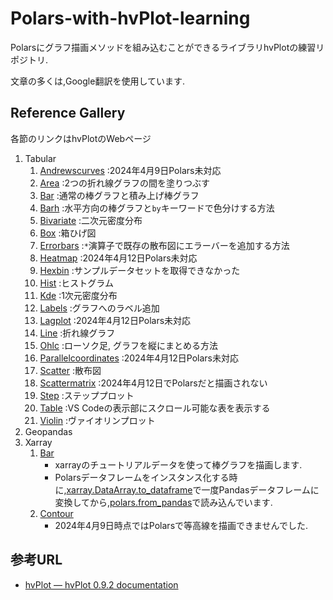# Polars-with-hvPlot-learning
Polarsにグラフ描画メソッドを組み込むことができるライブラリhvPlotの練習リポジトリ.

文章の多くは,Google翻訳を使用しています.

## Reference Gallery
各節のリンクはhvPlotのWebページ
1. Tabular
    1. [Andrewscurves](https://hvplot.holoviz.org/reference/tabular/andrewscurves.html)
    :2024年4月9日Polars未対応
    1. [Area](https://hvplot.holoviz.org/reference/tabular/area.html)
    :2つの折れ線グラフの間を塗りつぶす
    1. [Bar](https://hvplot.holoviz.org/reference/tabular/bar.html)
    :通常の棒グラフと積み上げ棒グラフ
    1. [Barh](https://hvplot.holoviz.org/reference/tabular/barh.html)
    :水平方向の棒グラフと```by```キーワードで色分けする方法
    1. [Bivariate](https://hvplot.holoviz.org/reference/tabular/bivariate.html)
    :二次元密度分布
    1. [Box](https://hvplot.holoviz.org/reference/tabular/box.html)
    :箱ひげ図
    1. [Errorbars](https://hvplot.holoviz.org/reference/tabular/errorbars.html)
    :```*```演算子で既存の散布図にエラーバーを追加する方法
    1. [Heatmap](https://hvplot.holoviz.org/reference/tabular/heatmap.html)
    :2024年4月12日Polars未対応
    1. [Hexbin](https://hvplot.holoviz.org/reference/tabular/hexbin.html)
    :サンプルデータセットを取得できなかった
    1. [Hist](https://hvplot.holoviz.org/reference/tabular/hist.html)
    :ヒストグラム
    1. [Kde](https://hvplot.holoviz.org/reference/tabular/kde.html)
    :1次元密度分布
    1. [Labels](https://hvplot.holoviz.org/reference/tabular/labels.html)
    :グラフへのラベル追加
    1. [Lagplot](https://hvplot.holoviz.org/reference/tabular/lagplot.html)
    :2024年4月12日Polars未対応
    1. [Line](https://hvplot.holoviz.org/reference/tabular/line.html)
    :折れ線グラフ
    1. [Ohlc](https://hvplot.holoviz.org/reference/tabular/ohlc.html)
    :ローソク足, グラフを縦にまとめる方法
    1. [Parallelcoordinates](https://hvplot.holoviz.org/reference/tabular/parallelcoordinates.html)
    :2024年4月12日Polars未対応
    1. [Scatter](https://hvplot.holoviz.org/reference/tabular/scatter.html)
    :散布図
    1. [Scattermatrix](https://hvplot.holoviz.org/reference/tabular/scattermatrix.html)
    :2024年4月12日でPolarsだと描画されない
    1. [Step](https://hvplot.holoviz.org/reference/tabular/step.html)
    :ステッププロット
    1. [Table](https://hvplot.holoviz.org/reference/tabular/table.html)
    :VS Codeの表示部にスクロール可能な表を表示する
    1. [Violin](https://hvplot.holoviz.org/reference/tabular/violin.html)
    :ヴァイオリンプロット
1. Geopandas
1. Xarray
    1. [Bar](https://hvplot.holoviz.org/reference/xarray/bar.html)
        * xarrayのチュートリアルデータを使って棒グラフを描画します.
        * Polarsデータフレームをインスタンス化する時に,[xarray.DataArray.to_dataframe](https://docs.xarray.dev/en/latest/generated/xarray.DataArray.to_dataframe.html)で一度Pandasデータフレームに変換してから,[polars.from_pandas](https://docs.pola.rs/py-polars/html/reference/api/polars.from_pandas.html)で読み込んでいます.
    1. [Contour](https://hvplot.holoviz.org/reference/xarray/contour.html)
        * 2024年4月9日時点ではPolarsで等高線を描画できませんでした.



## 参考URL
* [hvPlot — hvPlot 0.9.2 documentation](https://hvplot.holoviz.org/index.html)

